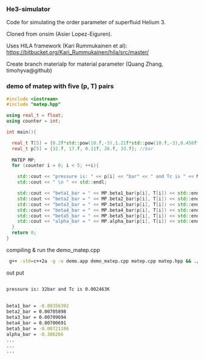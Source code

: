 ### He3-simulator
Code for simulating the order parameter of superfluid Helium 3.

Cloned from onsim (Asier Lopez-Eiguren).

Uses HILA framework (Kari Rummukainen et al): https://bitbucket.org/Kari_Rummukainen/hila/src/master/

Create branch materialp for material parameter (Quang Zhang, timohyva@github)

### demo of matep with five (p, T) pairs
~~~ C++
#include <iostream>
#include "matep.hpp"

using real_t = float;
using counter = int;

int main(){

  real_t T[5] = {0.2f*std::pow(10.f,-3),1.21f*std::pow(10.f,-3),0.456f*std::pow(10.f,-3),1.5f*std::pow(10.f,-3),1.9f*std::pow(10.f,-3)}; //Kelvin
  real_t p[5] = {32.f, 17.f, 0.11f, 26.f, 33.f}; //bar
  
  MATEP MP;
  for (counter i = 0; i < 5; ++i){

    std::cout << "pressure is: " << p[i] << "bar" << " and Tc is " << MP.Tcp(p[i]) << "K" << std::endl;
    std::cout << " \n " << std::endl;

    std::cout << "beta1_bar = " << MP.beta1_bar(p[i], T[i]) << std::endl;
    std::cout << "beta2_bar = " << MP.beta2_bar(p[i], T[i]) << std::endl;
    std::cout << "beta3_bar = " << MP.beta3_bar(p[i], T[i]) << std::endl;
    std::cout << "beta4_bar = " << MP.beta4_bar(p[i], T[i]) << std::endl;
    std::cout << "beta5_bar = " << MP.beta5_bar(p[i], T[i]) << std::endl;
    std::cout << "alpha_bar = " << MP.alpha_bar(p[i], T[i]) << std::endl;
  }
  return 0;
}

~~~
compiling & run the demo_matep.cpp
~~~ bash
 g++ -std=c++2a -g -o demo.app demo_matep.cpp matep.cpp matep.hpp && ./demo.app
~~~
out put
~~~bash

pressure is: 32bar and Tc is 0.002463K
 
 
beta1_bar = -0.00356392
beta2_bar = 0.00705898
beta3_bar = 0.00709694
beta4_bar = 0.00700691
beta5_bar = -0.00721186
alpha_bar = -0.306266
...
...
...

~~~